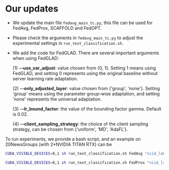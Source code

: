 

# Our updates

+ We update the main file ``fedavg_main_tc.py``, this file can be used for FedAvg, FedProx, SCAFFOLD and FedOPT.

+ Please check the arguments in ``fedavg_main_tc.py`` to adjust the experimental settings in ``run_text_classification.sh``.

+ We add the code for FedGLAD. There are several important arguments when using FedGLAD:

  (1) **--use_var_adjust**: value chosen from {0, 1}. Setting 1 means using FedGLAD, and setting 0 represents using the original 
  baseline without server learning rate adaptation.

  (2) **--only_adjusted_layer**: value chosen from {'group', 'none'}. Setting 'group' means using the parameter group–wise
  adaptation, and setting 'none' represents the universal adaptation.

  (3) **--lr_bound_factor**: the value of the bounding factor gamma. Default is 0.02.

  (4) **--client_sampling_strategy**: the choice of the client sampling strategy, can be chosen from {'uniform', 'MD', 'AdaFL'}.

  

To run experiments, we provide a bash script, and an example on 20NewsGroups (with 2*NVIDIA TITAN RTX) can be

```bash
CUDA_VISIBLE_DEVICES=0,1 sh run_text_classification.sh FedAvg "niid_label_clients=100_alpha=0.1" 5e-5 7.0 100 10
```

```bash
CUDA_VISIBLE_DEVICES=0,1 sh run_text_classification.sh FedProx "niid_label_clients=100_alpha=0.1" 5e-5 7.0 100 10
```

